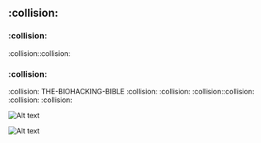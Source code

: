  <h2>:collision: <h3>:collision:</h3> :collision::collision: <h3>:collision:</h3> :collision: THE-BIOHACKING-BIBLE :collision: :collision: :collision::collision: :collision: :collision: </h2> 
 
![Alt text](https://raw.githubusercontent.com/JonnyBanana/THE-BIOHACKING-BIBLE/master/img/bible.jpg)



![Alt text](https://raw.githubusercontent.com/JonnyBanana/THE-BIOHACKING-BIBLE/master/img/brain-hack.JPG)
